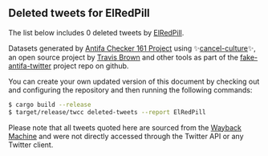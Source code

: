 ## Deleted tweets for ElRedPill

The list below includes 0 deleted tweets by
[ElRedPill](https://twitter.com/ElRedPill).



Datasets generated by [Antifa Checker 161 Project](https://twitter.com/antifacheck161) using ✨[cancel-culture](https://github.com/travisbrown/cancel-culture)✨, an open source project by 
[Travis Brown](https://twitter.com/travisbrown) and other tools as part of the 
[fake-antifa-twitter](https://github.com/antifacheck161/fake-antifa-twitter) project repo on github.

You can create your own updated version of this document by checking out and configuring the
repository and then running the following commands:

```bash
$ cargo build --release
$ target/release/twcc deleted-tweets --report ElRedPill
```

Please note that all tweets quoted here are sourced from the
[Wayback Machine](https://web.archive.org) and were not directly accessed through the Twitter API or
any Twitter client.

